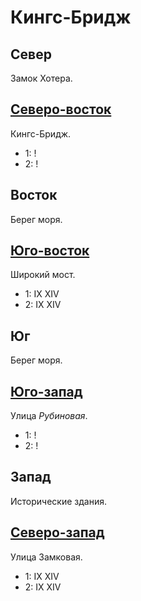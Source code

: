 # Кингс-Бридж

## Север

Замок Хотера.

## [Северо-восток](./590100.md)

Кингс-Бридж.

* 1:    !
* 2:    !

## Восток

Берег моря.

## [Юго-восток](./585145.md)

Широкий мост.

* 1:    IX  XIV
* 2:    IX  XIV

## Юг

Берег моря.

## [Юго-запад](./570140.md)

Улица *Рубиновая*.

* 1:    !
* 2:    !

## Запад

Исторические здания.

## [Северо-запад](./570130.md)

Улица Замковая.

* 1:    IX  XIV
* 2:    IX  XIV
